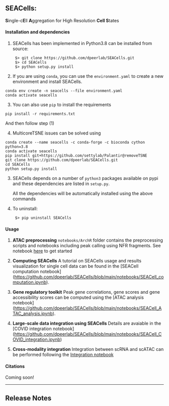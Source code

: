 SEACells: 
------

**S**ingle-c**E**ll **A**ggregation for High Resolution **Cell S**tates 

#### Installation and dependencies
1. SEACells has been implemented in Python3.8 can be installed from source: 
		
		$> git clone https://github.com/dpeerlab/SEACells.git
		$> cd SEACells
		$> python setup.py install
 
2. If you are using `conda`, you can use the `environment.yaml` to create a new environment and install SEACells.
```
conda env create -n seacells --file environment.yaml
conda activate seacells
```

3. You can also use `pip` to install the requirements 
```
pip install -r requirements.txt
```
And then follow step (1)

4. MulticoreTSNE issues can be solved using 
```
conda create --name seacells -c conda-forge -c bioconda cython python=3.8
conda activate seacells
pip install git+https://github.com/settylab/Palantir@removeTSNE
git clone https://github.com/dpeerlab/SEACells.git
cd SEACells 
python setup.py install
```


3. SEACells depends on a number of `python3` packages available on pypi and these dependencies are listed in `setup.py`.

    All the dependencies will be automatically installed using the above commands

4. To uninstall:
		
		$> pip uninstall SEACells

#### Usage


1. <b>ATAC preprocessing</b>
`notebooks/ArchR` folder contains the preprocessing scripts and notebooks including peak calling using NFR fragments. See notebook [here](https://github.com/dpeerlab/SEACells/blob/main/notebooks/ArchR/ArchR-preprocessing.ipynb) to get started 

2. <b>Computing SEACells</b>
A tutorial on SEACells usage and results visualization for single cell data can be found in the [SEACell computation notebook] (https://github.com/dpeerlab/SEACells/blob/main/notebooks/SEACell_computation.ipynb).

3. <b>Gene regulatory toolkit</b>
Peak gene correlations, gene scores and gene accessibility scores can be computed using the [ATAC analysis notebook] (https://github.com/dpeerlab/SEACells/blob/main/notebooks/SEACell_ATAC_analysis.ipynb).

4. <b>Large-scale data integration using SEACells </b>
Details are avaiable in the [COVID integration notebook] (https://github.com/dpeerlab/SEACells/blob/main/notebooks/SEACell_COVID_integration.ipynb)


5. <b>Cross-modality integration </b>
Integration between scRNA and scATAC can be performed following the [Integration notebook](https://github.com/dpeerlab/SEACells/blob/main/notebooks/SEACell_domain_adapt.ipynb)

#### Citations

Coming soon!
____

Release Notes
-------------

